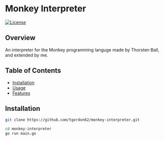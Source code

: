 # Monkey Interpreter

[![License](https://img.shields.io/badge/License-MIT-blue.svg)](LICENSE)
<!-- [![GitHub Stars](https://img.shields.io/github/stars/tgordon62/monkey-interpreter.svg)](https://github.com/tgordon62/monkey-interpreter)
[![GitHub Issues](https://img.shields.io/github/issues/tgordon62/monkey-interpreter.svg)](https://github.com/tgordon62/monkey-interpreter/issues) -->

## Overview

An interpreter for the Monkey programming languge made by Thorsten Ball, and extended by me.


## Table of Contents

- [Installation](#installation)
- [Usage](#usage)
- [Features](#features)
<!-- - [License](#license)
- [Acknowledgments](#acknowledgments)
- [Contributing](#contributing) -->

## Installation

```bash
git clone https://github.com/tgordon62/monkey-interpreter.git

cd monkey-interpreter
go run main.go
